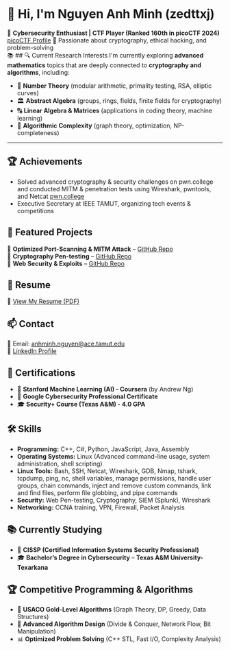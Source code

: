 # 👋 Hi, I'm Nguyen Anh Minh (zedttxj)

🚀 **Cybersecurity Enthusiast | CTF Player (Ranked 160th in picoCTF 2024)** [picoCTF Profile](https://play.picoctf.org/users/zedttxj)
🔐 Passionate about cryptography, ethical hacking, and problem-solving  
📚 ## 🔍 Current Research Interests
I'm currently exploring **advanced mathematics** topics that are deeply connected to **cryptography and algorithms**, including:  

- 🔢 **Number Theory** (modular arithmetic, primality testing, RSA, elliptic curves)  
- 🏛 **Abstract Algebra** (groups, rings, fields, finite fields for cryptography)  
- 🔠 **Linear Algebra & Matrices** (applications in coding theory, machine learning)  
- 🧠 **Algorithmic Complexity** (graph theory, optimization, NP-completeness)

---

## 🏆 Achievements
- Solved advanced cryptography & security challenges on pwn.college and conducted MITM & penetration tests using Wireshark, pwntools, and Netcat [pwn.college](https://pwn.college/hacker/1o1)
- Executive Secretary at IEEE TAMUT, organizing tech events & competitions

## 📂 Featured Projects
🔹 **Optimized Port-Scanning & MITM Attack** – [GitHub Repo](#)  
🔹 **Cryptography Pen-testing** – [GitHub Repo](#)  
🔹 **Web Security & Exploits** – [GitHub Repo](#)  

## 📄 Resume
📄 [View My Resume (PDF)](https://github.com/zedttxj/zedttxj/raw/main/CV.pdf)  

## 📫 Contact
📧 Email: [anhminh.nguyen@ace.tamut.edu](mailto:anhminh.nguyen@ace.tamut.edu)  
🔗 [LinkedIn Profile](https://www.linkedin.com/in/anh-minh-nguyen-b750342ba/)

## 📜 Certifications
- 🤖 **Stanford Machine Learning (AI) - Coursera** (by Andrew Ng)  
- 🔐 **Google Cybersecurity Professional Certificate**  
- 🎓 **Security+ Course (Texas A&M) - 4.0 GPA**

## 🛠️ Skills
- **Programming:** C++, C#, Python, JavaScript, Java, Assembly
- **Operating Systems:** Linux (Advanced command-line usage, system administration, shell scripting)
- **Linux Tools:** Bash, SSH, Netcat, Wireshark, GDB, Nmap, tshark, tcpdump, ping, nc, shell variables, manage permissions, handle user groups, chain commands, inject and remove custom commands, link and find files, perform file globbing, and pipe commands
- **Security:** Web Pen-testing, Cryptography, SIEM (Splunk), Wireshark
- **Networking:** CCNA training, VPN, Firewall, Packet Analysis

## 📚 Currently Studying
- 📖 **CISSP (Certified Information Systems Security Professional)**
- 🎓 **Bachelor’s Degree in Cybersecurity** – **Texas A&M University-Texarkana**

## 🏆 Competitive Programming & Algorithms
- 🥇 **USACO Gold-Level Algorithms** (Graph Theory, DP, Greedy, Data Structures)  
- 🔢 **Advanced Algorithm Design** (Divide & Conquer, Network Flow, Bit Manipulation)  
- 📊 **Optimized Problem Solving** (C++ STL, Fast I/O, Complexity Analysis)  
